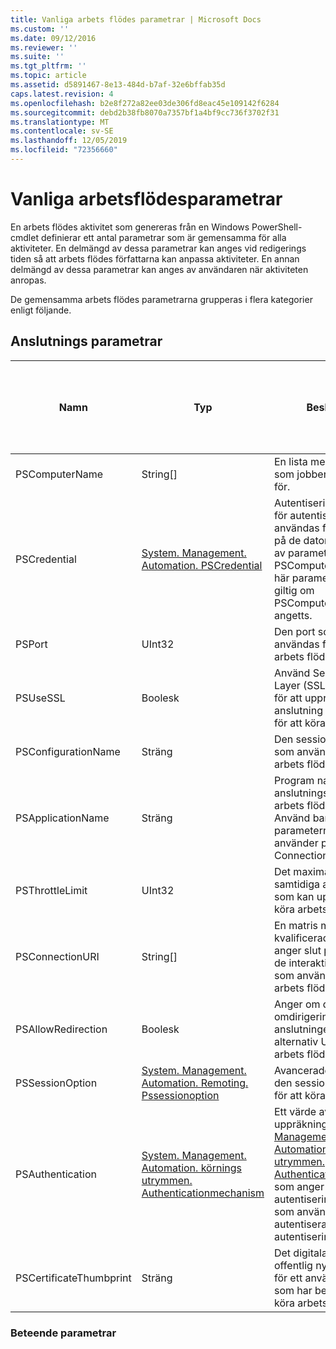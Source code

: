 ```yaml
---
title: Vanliga arbets flödes parametrar | Microsoft Docs
ms.custom: ''
ms.date: 09/12/2016
ms.reviewer: ''
ms.suite: ''
ms.tgt_pltfrm: ''
ms.topic: article
ms.assetid: d5891467-8e13-484d-b7af-32e6bffab35d
caps.latest.revision: 4
ms.openlocfilehash: b2e8f272a82ee03de306fd8eac45e109142f6284
ms.sourcegitcommit: debd2b38fb8070a7357bf1a4bf9cc736f3702f31
ms.translationtype: MT
ms.contentlocale: sv-SE
ms.lasthandoff: 12/05/2019
ms.locfileid: "72356660"
---
```

# <a name="common-workflow-parameters"></a>Vanliga arbetsflödesparametrar

En arbets flödes aktivitet som genereras från en Windows PowerShell-cmdlet definierar ett antal parametrar som är gemensamma för alla aktiviteter. En delmängd av dessa parametrar kan anges vid redigerings tiden så att arbets flödes författarna kan anpassa aktiviteter. En annan delmängd av dessa parametrar kan anges av användaren när aktiviteten anropas.

De gemensamma arbets flödes parametrarna grupperas i flera kategorier enligt följande.

## <a name="connectivity-parameters"></a>Anslutnings parametrar

|Namn|Typ|Beskrivning|Kan anges av slutanvändaren vid körning?|Kan anges av arbets flödets författare vid redigerings tiden?|Kan anges av arbets flödets författare vid instansiering?|
|----------|----------|-----------------|-----------------------------------------------------|------------------------------------------------------------|-----------------------------------------------------------|
|PSComputerName|String[]|En lista med dator namn som jobben ska startas för.|Ja|Ja|Ja|
|PSCredential|[System. Management. Automation. PSCredential](/dotnet/api/System.Management.Automation.PSCredential)|Autentiseringsuppgifter för autentisering som ska användas för att logga in på de datorer som anges av parametern PSComputerName. Den här parametern är endast giltig om PSComputerName har angetts.|Ja|Ja|Ja|
|PSPort|UInt32|Den port som ska användas för att köra arbets flödet.|Ja|Ja|Ja|
|PSUseSSL|Boolesk|Använd Secure Sockets Layer (SSL)-protokollet för att upprätta en säker anslutning till fjärrdatorn för att köra arbets flödet.|Ja|Ja|Ja|
|PSConfigurationName|Sträng|Den sessionsinformation som används för att köra arbets flödet.|Ja|Ja|Ja|
|PSApplicationName|Sträng|Program namns delen av anslutnings-URI: n för arbets flödes körningen. Använd bara den här parametern när du inte använder parametern ConnectionURI.|Ja|Ja|Ja|
|PSThrottleLimit|UInt32|Det maximala antalet samtidiga anslutningar som kan upprättas för att köra arbets flödet.|Ja|TBD|Ja|
|PSConnectionURI|String[]|En matris med fullständigt kvalificerade URI: er som anger slut punkterna för de interaktiva sessioner som används för att köra arbets flödet.|Ja|Ja|Ja|
|PSAllowRedirection|Boolesk|Anger om du vill tillåta omdirigering av anslutningen till en alternativ URI för att köra arbets flödet.|Ja|Ja|Ja|
|PSSessionOption|[System. Management. Automation. Remoting. Pssessionoption](/dotnet/api/System.Management.Automation.Remoting.PSSessionOption)|Avancerade alternativ för den session som används för att köra arbets flödet.|Ja|Ja|Ja|
|PSAuthentication|[System. Management. Automation. körnings utrymmen. Authenticationmechanism](/dotnet/api/System.Management.Automation.Runspaces.AuthenticationMechanism)|Ett värde av uppräkningen [system. Management. Automation. körnings utrymmen. Authenticationmechanism](/dotnet/api/System.Management.Automation.Runspaces.AuthenticationMechanism) som anger den autentiseringsmekanism som används för att autentisera användarens autentiseringsuppgifter.|Ja|Ja|Ja|
|PSCertificateThumbprint|Sträng|Det digitala certifikatet för offentlig nyckel (X509) för ett användar konto som har behörighet att köra arbets flödet.|Ja|Ja|Ja|

### <a name="behavior-parameters"></a>Beteende parametrar